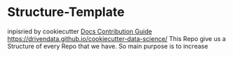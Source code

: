# Structure-Template
inpisried by cookiecutter [Docs Contribution Guide](https://www.codecademy.com/pages/contribute-docs)
https://drivendata.github.io/cookiecutter-data-science/
This Repo give us a Structure of every Repo that we have.
So main purpose is to increase 
